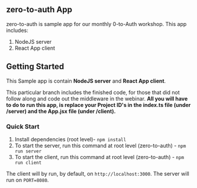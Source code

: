 ## zero-to-auth App

zero-to-auth is sample app for our monthly 0-to-Auth workshop. This app includes:

1. NodeJS server
2. React App client

## Getting Started

This Sample app is contain **NodeJS server** and **React App client**.

This particular branch includes the finished code, for those that did not follow along and code out the middleware in the webinar.
**All you will have to do to run this app, is replace your Project ID's in the index.ts file (under /server) and the App.jsx file (under /client).**

### Quick Start

1. Install dependencies (root level)- `npm install`
2. To start the server, run this command at root level (zero-to-auth) - `npm run server`
3. To start the client, run this command at root level (zero-to-auth) - `npm run client`

The client will by run, by default, on `http://localhost:3000`. The server will run on `PORT=8080`.
